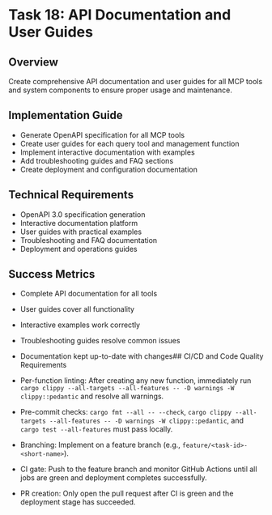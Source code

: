# Task 18: API Documentation and User Guides

## Overview

Create comprehensive API documentation and user guides for all MCP tools and system components to ensure proper usage and maintenance.

## Implementation Guide

- Generate OpenAPI specification for all MCP tools
- Create user guides for each query tool and management function
- Implement interactive documentation with examples
- Add troubleshooting guides and FAQ sections
- Create deployment and configuration documentation

## Technical Requirements

- OpenAPI 3.0 specification generation
- Interactive documentation platform
- User guides with practical examples
- Troubleshooting and FAQ documentation
- Deployment and operations guides

## Success Metrics

- Complete API documentation for all tools
- User guides cover all functionality
- Interactive examples work correctly
- Troubleshooting guides resolve common issues
- Documentation kept up-to-date with changes## CI/CD and Code Quality Requirements

- Per-function linting: After creating any new function, immediately run `cargo clippy --all-targets --all-features -- -D warnings -W clippy::pedantic` and resolve all warnings.
- Pre-commit checks: `cargo fmt --all -- --check`, `cargo clippy --all-targets --all-features -- -D warnings -W clippy::pedantic`, and `cargo test --all-features` must pass locally.
- Branching: Implement on a feature branch (e.g., `feature/<task-id>-<short-name>`).
- CI gate: Push to the feature branch and monitor GitHub Actions until all jobs are green and deployment completes successfully.
- PR creation: Only open the pull request after CI is green and the deployment stage has succeeded.
